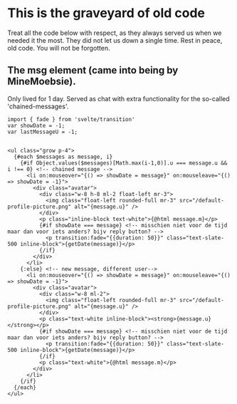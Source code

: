 # This is the graveyard of old code
Treat all the code below with respect, as they always served us when we needed it the most. They did not let us down a single time. Rest in peace, old code. You will not be forgotten. 
## The msg element (came into being by MineMoebsie). 
Only lived for 1 day. Served as chat with extra functionality for the so-called 'chained-messages'.

```
import { fade } from 'svelte/transition'
var showDate = -1;
var lastMessageU = -1;


<ul class="grow p-4">
  {#each $messages as message, i}
    {#if Object.values($messages)[Math.max(i-1,0)].u === message.u && i !== 0} <!-- chained message -->
      <li on:mouseover="{() => showDate = message}" on:mouseleave="{() => showDate = -1}"> 
        <div class="avatar">
          <div class="w-8 h-8 ml-2 float-left mr-3">
            <img class="float-left rounded-full mr-3" src="/default-profile-picture.png" alt="{message.u}" />
          </div> 
          <p class="inline-block text-white">{@html message.m}</p>
          {#if showDate === message} <!-- misschien niet voor de tijd maar dan voor iets anders? bijv reply button? -->
            <p transition:fade="{{duration: 50}}" class="text-slate-500 inline-block">{getDate(message)}</p>
          {/if}
        </div>
      </li>
    {:else} <!-- new message, different user-->
      <li on:mouseover="{() => showDate = message}" on:mouseleave="{() => showDate = -1}"> 
        <div class="avatar">
          <div class="w-8 ml-2">
            <img class="float-left rounded-full mr-3" src="/default-profile-picture.png" alt="{message.u}" />
          </div>
          <p class="text-white inline-block"><strong>{message.u}</strong></p> 
          {#if showDate === message} <!-- misschien niet voor de tijd maar dan voor iets anders? bijv reply button? -->
            <p transition:fade="{{duration: 50}}" class="text-slate-500 inline-block">{getDate(message)}</p>
          {/if}
          <p class="text-white">{@html message.m}</p>
        </div>
      </li>
    {/if}
  {/each}  
</ul>
```

